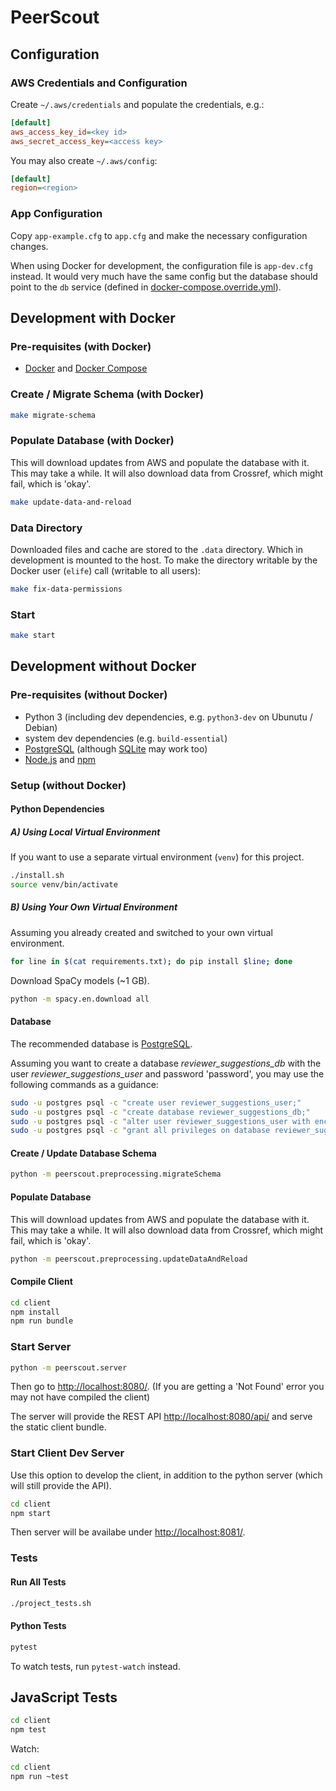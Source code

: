 # PeerScout

## Configuration

### AWS Credentials and Configuration

Create `~/.aws/credentials` and populate the credentials, e.g.:

```ini
[default]
aws_access_key_id=<key id>
aws_secret_access_key=<access key>
```

You may also create `~/.aws/config`:

```ini
[default]
region=<region>
```

### App Configuration

Copy `app-example.cfg` to `app.cfg` and make the necessary configuration changes.

When using Docker for development, the configuration file is `app-dev.cfg` instead.
It would very much have the same config but the database should point to the `db` service (defined in [docker-compose.override.yml](docker-compose.override.yml)).

## Development with Docker

### Pre-requisites (with Docker)

* [Docker](https://www.docker.com/) and [Docker Compose](https://docs.docker.com/compose/)

### Create / Migrate Schema (with Docker)

```bash
make migrate-schema
```

### Populate Database (with Docker)

This will download updates from AWS and populate the database with it. This may take a while. It will also download data from Crossref, which might fail, which is 'okay'.

```bash
make update-data-and-reload
```

### Data Directory

Downloaded files and cache are stored to the `.data` directory. Which in development is mounted to the host. To make the directory writable by the Docker user (`elife`) call (writable to all users):

```bash
make fix-data-permissions
```

### Start

```bash
make start
```

## Development without Docker

### Pre-requisites (without Docker)

* Python 3 (including dev dependencies, e.g. `python3-dev` on Ubunutu / Debian)
* system dev dependencies (e.g. `build-essential`)
* [PostgreSQL](https://www.postgresql.org/) (although [SQLite](https://sqlite.org/) may work too)
* [Node.js](https://nodejs.org/) and [npm](https://www.npmjs.com/)

### Setup (without Docker)

#### Python Dependencies

##### A) Using Local Virtual Environment

If you want to use a separate virtual environment (`venv`) for this project.

```bash
./install.sh
source venv/bin/activate
```

##### B) Using Your Own Virtual Environment

Assuming you already created and switched to your own virtual environment.

```bash
for line in $(cat requirements.txt); do pip install $line; done
```

Download SpaCy models (~1 GB).

```bash
python -m spacy.en.download all
```

#### Database

The recommended database is [PostgreSQL](https://www.postgresql.org/).

Assuming you want to create a database _reviewer_suggestions_db_ with the user _reviewer_suggestions_user_ and password 'password', you may use the following commands as a guidance:

```bash
sudo -u postgres psql -c "create user reviewer_suggestions_user;"
sudo -u postgres psql -c "create database reviewer_suggestions_db;"
sudo -u postgres psql -c "alter user reviewer_suggestions_user with encrypted password 'password';"
sudo -u postgres psql -c "grant all privileges on database reviewer_suggestions_db to reviewer_suggestions_user;"
```

#### Create / Update Database Schema

```bash
python -m peerscout.preprocessing.migrateSchema
```

#### Populate Database

This will download updates from AWS and populate the database with it. This may take a while. It will also download data from Crossref, which might fail, which is 'okay'.

```bash
python -m peerscout.preprocessing.updateDataAndReload
```

#### Compile Client

```bash
cd client
npm install
npm run bundle
```

### Start Server

```bash
python -m peerscout.server
```

Then go to [http://localhost:8080/](http://localhost:8080/). (If you are getting a 'Not Found' error you may not have compiled the client)

The server will provide the REST API [http://localhost:8080/api/](http://localhost:8080/api/) and serve the static client bundle.

### Start Client Dev Server

Use this option to develop the client, in addition to the python server (which will still provide the API).

```bash
cd client
npm start
```

Then server will be availabe under [http://localhost:8081/](http://localhost:8081/).

### Tests

#### Run All Tests

```bash
./project_tests.sh
```

#### Python Tests

```bash
pytest
```

To watch tests, run `pytest-watch` instead.

## JavaScript Tests

```bash
cd client
npm test
```

Watch:

```bash
cd client
npm run ~test
```

